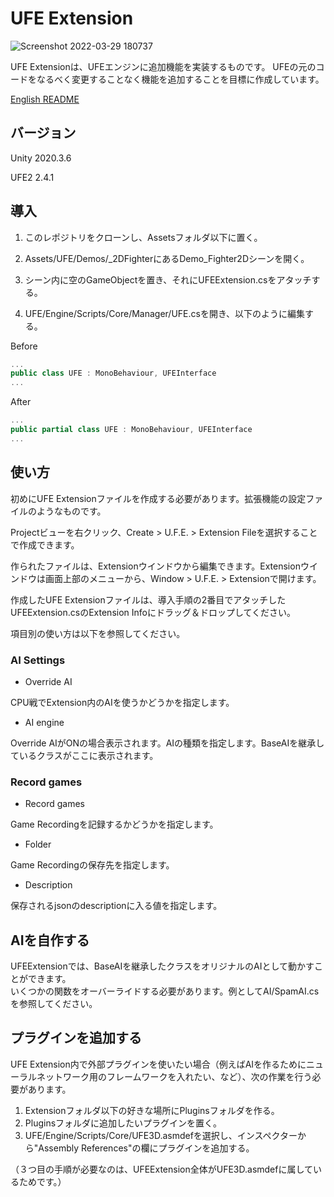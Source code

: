 # UFE Extension
![Screenshot 2022-03-29 180737](https://user-images.githubusercontent.com/61408011/160576464-eb8c0277-1dc4-4e3c-b2f8-376ee6a0fb2c.png)

UFE Extensionは、UFEエンジンに追加機能を実装するものです。
UFEの元のコードをなるべく変更することなく機能を追加することを目標に作成しています。

[English README](https://github.com/sansansan-333/UFE-Extension/blob/main/README-en.md)

## バージョン
Unity 2020.3.6

UFE2 2.4.1

## 導入 
1. このレポジトリをクローンし、Assetsフォルダ以下に置く。

2. Assets/UFE/Demos/_2DFighterにあるDemo_Fighter2Dシーンを開く。

3. シーン内に空のGameObjectを置き、それにUFEExtension.csをアタッチする。  

4. UFE/Engine/Scripts/Core/Manager/UFE.csを開き、以下のように編集する。

Before
```cs
...
public class UFE : MonoBehaviour, UFEInterface
...
```
After
```cs
...
public partial class UFE : MonoBehaviour, UFEInterface
...
```


## 使い方
初めにUFE Extensionファイルを作成する必要があります。拡張機能の設定ファイルのようなものです。

Projectビューを右クリック、Create > U.F.E. > Extension Fileを選択することで作成できます。

作られたファイルは、Extensionウインドウから編集できます。Extensionウインドウは画面上部のメニューから、Window > U.F.E. > Extensionで開けます。

作成したUFE Extensionファイルは、導入手順の2番目でアタッチしたUFEExtension.csのExtension Infoにドラッグ＆ドロップしてください。

項目別の使い方は以下を参照してください。

### AI Settings
- Override AI

CPU戦でExtension内のAIを使うかどうかを指定します。

- AI engine

Override AIがONの場合表示されます。AIの種類を指定します。BaseAIを継承しているクラスがここに表示されます。

### Record games
- Record games

Game Recordingを記録するかどうかを指定します。

- Folder

Game Recordingの保存先を指定します。

- Description

保存されるjsonのdescriptionに入る値を指定します。


## AIを自作する
UFEExtensionでは、BaseAIを継承したクラスをオリジナルのAIとして動かすことができます。  
いくつかの関数をオーバーライドする必要があります。例としてAI/SpamAI.csを参照してください。

## プラグインを追加する
UFE Extension内で外部プラグインを使いたい場合（例えばAIを作るためにニューラルネットワーク用のフレームワークを入れたい、など）、次の作業を行う必要があります。

1. Extensionフォルダ以下の好きな場所にPluginsフォルダを作る。
2. Pluginsフォルダに追加したいプラグインを置く。
3. UFE/Engine/Scripts/Core/UFE3D.asmdefを選択し、インスペクターから"Assembly References"の欄にプラグインを追加する。

（３つ目の手順が必要なのは、UFEExtension全体がUFE3D.asmdefに属しているためです。）
